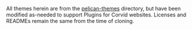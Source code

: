 All themes herein are from the [pelican-themes](https://github.com/getpelican/pelican-themes)
directory, but have been modified as-needed to support Plugins for Corvid websites. Licenses
and READMEs remain the same from the time of cloning.